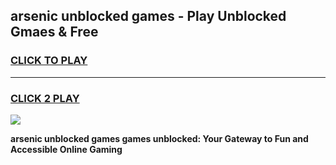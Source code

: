 
## arsenic unblocked games - Play Unblocked Gmaes & Free
<h3>
<a href="https://premium.freeplayer.one?title=arsenic_unblocked_games&ref=20F">CLICK TO PLAY</a></h3>
<hr>

<h3>
<a href="https://premium.freeplayer.one?title=arsenic_unblocked_games&ref=20F">CLICK 2 PLAY</a>
  
</h3>

<a href="https://premium.freeplayer.one?title=arsenic_unblocked_games&ref=20F/"><img src="https://clearcache.store/games.png"></a>


**arsenic unblocked games games unblocked: Your Gateway to Fun and Accessible Online Gaming**
